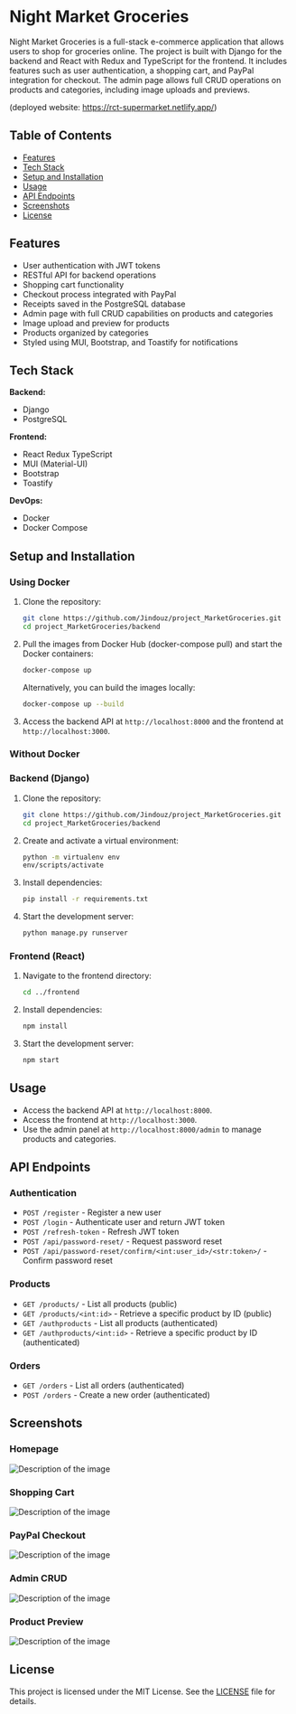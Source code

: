 # Night Market Groceries

Night Market Groceries is a full-stack e-commerce application that allows users to shop for groceries online. The project is built with Django for the backend and React with Redux and TypeScript for the frontend. It includes features such as user authentication, a shopping cart, and PayPal integration for checkout. The admin page allows full CRUD operations on products and categories, including image uploads and previews.

(deployed website: https://rct-supermarket.netlify.app/)

## Table of Contents

- [Features](#features)
- [Tech Stack](#tech-stack)
- [Setup and Installation](#setup-and-installation)
- [Usage](#usage)
- [API Endpoints](#api-endpoints)
- [Screenshots](#screenshots)
- [License](#license)

## Features

- User authentication with JWT tokens
- RESTful API for backend operations
- Shopping cart functionality
- Checkout process integrated with PayPal
- Receipts saved in the PostgreSQL database
- Admin page with full CRUD capabilities on products and categories
- Image upload and preview for products
- Products organized by categories
- Styled using MUI, Bootstrap, and Toastify for notifications

## Tech Stack

**Backend:**
- Django
- PostgreSQL

**Frontend:**
- React Redux TypeScript
- MUI (Material-UI)
- Bootstrap
- Toastify

**DevOps:**
- Docker
- Docker Compose

## Setup and Installation


### Using Docker

1. Clone the repository:
    ```sh
    git clone https://github.com/Jindouz/project_MarketGroceries.git
    cd project_MarketGroceries/backend
    ```

2. Pull the images from Docker Hub (docker-compose pull) and start the Docker containers:
    ```sh
    docker-compose up
    ```

    Alternatively, you can build the images locally:
    ```sh
    docker-compose up --build
    ```

3. Access the backend API at `http://localhost:8000` and the frontend at `http://localhost:3000`.

### Without Docker

### Backend (Django)

1. Clone the repository:
    ```sh
    git clone https://github.com/Jindouz/project_MarketGroceries.git
    cd project_MarketGroceries/backend
    ```

2. Create and activate a virtual environment:
    ```sh
    python -m virtualenv env
    env/scripts/activate 
    ```

3. Install dependencies:
    ```sh
    pip install -r requirements.txt
    ```

4. Start the development server:
    ```sh
    python manage.py runserver
    ```

### Frontend (React)

1. Navigate to the frontend directory:
    ```sh
    cd ../frontend
    ```

2. Install dependencies:
    ```sh
    npm install
    ```

3. Start the development server:
    ```sh
    npm start
    ```

## Usage

- Access the backend API at `http://localhost:8000`.
- Access the frontend at `http://localhost:3000`.
- Use the admin panel at `http://localhost:8000/admin` to manage products and categories.

## API Endpoints

### Authentication

- `POST /register` - Register a new user
- `POST /login` - Authenticate user and return JWT token
- `POST /refresh-token` - Refresh JWT token
- `POST /api/password-reset/` - Request password reset
- `POST /api/password-reset/confirm/<int:user_id>/<str:token>/` - Confirm password reset

### Products

- `GET /products/` - List all products (public)
- `GET /products/<int:id>` - Retrieve a specific product by ID (public)
- `GET /authproducts` - List all products (authenticated)
- `GET /authproducts/<int:id>` - Retrieve a specific product by ID (authenticated)

### Orders

- `GET /orders` - List all orders (authenticated)
- `POST /orders` - Create a new order (authenticated)

## Screenshots

### Homepage
<img src="https://i.imgur.com/uVGAsVo.jpeg" alt="Description of the image" style="max-width: 700px;">

### Shopping Cart
<img src="https://i.imgur.com/Gop5elG.jpeg" alt="Description of the image" style="max-width: 700px;">

### PayPal Checkout
<img src="https://i.imgur.com/aIAqRHO.jpeg" alt="Description of the image" style="max-width: 700px;">

### Admin CRUD
<img src="https://i.imgur.com/7J4LPhr.jpeg" alt="Description of the image" style="max-width: 700px;">

### Product Preview
<img src="https://i.imgur.com/3LtpMLs.jpeg" alt="Description of the image" style="max-width: 700px;">

## License

This project is licensed under the MIT License. See the [LICENSE](LICENSE) file for details.
